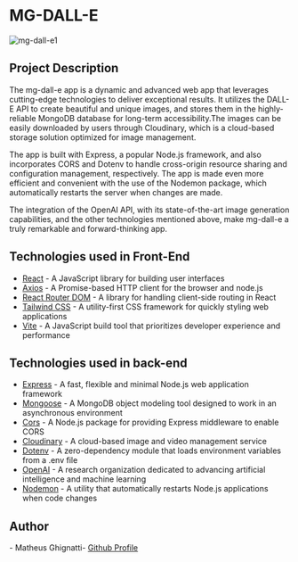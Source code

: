 <h1>MG-DALL-E</h1>

![mg-dall-e1](https://user-images.githubusercontent.com/109861614/216188372-d89643ee-3027-4d5e-8ece-5ebd0df467cf.jpg)


<h2>Project Description</h2>

<p>The mg-dall-e app is a dynamic and advanced web app that leverages cutting-edge technologies to deliver exceptional results. It utilizes the DALL-E API to create beautiful and unique images, and stores them in the highly-reliable MongoDB database for long-term accessibility.The images can be easily downloaded by users through Cloudinary, which is a cloud-based storage solution optimized for image management.</p>

<p>The app is built with Express, a popular Node.js framework, and also incorporates CORS and Dotenv to handle cross-origin resource sharing and configuration management, respectively. The app is made even more efficient and convenient with the use of the Nodemon package, which automatically restarts the server when changes are made.
</p>

<p>
   The integration of the OpenAI API, with its state-of-the-art image generation capabilities, and the other technologies mentioned above, make mg-dall-e a truly remarkable and forward-thinking app.
</p>

<h2>Technologies used in Front-End</h2>

<ul>
  <li><a href="https://reactjs.org/">React</a> - A JavaScript library for building user interfaces</li>
  <li><a href="https://github.com/axios/axios">Axios</a> - A Promise-based HTTP client for the browser and node.js</li>
  <li><a href="https://reactrouter.com/web/guides/quick-start">React Router DOM</a> - A library for handling client-side routing in React</li>
  <li><a href="https://tailwindcss.com/">Tailwind CSS</a> - A utility-first CSS framework for quickly styling web applications</li>
  <li><a href="https://vitejs.com/">Vite</a> - A JavaScript build tool that prioritizes developer experience and performance</li>
</ul>

<h2>Technologies used in back-end</h2>
<ul>
  <li><a href="https://expressjs.com/">Express</a> - A fast, flexible and minimal Node.js web application framework</li>
  <li><a href="https://mongoosejs.com/">Mongoose</a> - A MongoDB object modeling tool designed to work in an asynchronous environment</li>
  <li><a href="https://www.npmjs.com/package/cors">Cors</a> - A Node.js package for providing Express middleware to enable CORS</li>
  <li><a href="https://cloudinary.com/">Cloudinary</a> - A cloud-based image and video management service</li>
  <li><a href="https://www.npmjs.com/package/dotenv">Dotenv</a> - A zero-dependency module that loads environment variables from a .env file</li>
  <li><a href="https://openai.com/">OpenAI</a> - A research organization dedicated to advancing artificial intelligence and machine learning</li>
  <li><a href="https://nodemon.io/">Nodemon</a> - A utility that automatically restarts Node.js applications when code changes</li>
</ul>

<h2>Author</h2>
<p>- Matheus Ghignatti- <a href="https://github.com/MG-108">Github Profile</a></p>
